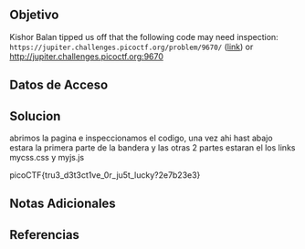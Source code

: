 
## Objetivo

Kishor Balan tipped us off that the following code may need inspection: `https://jupiter.challenges.picoctf.org/problem/9670/` ([link](https://jupiter.challenges.picoctf.org/problem/9670/)) or http://jupiter.challenges.picoctf.org:9670

## Datos de Acceso

## Solucion

abrimos la pagina e inspeccionamos el codigo, una vez ahi hast abajo estara la primera parte de la bandera y las otras 2 partes estaran el los links mycss.css y myjs.js

picoCTF{tru3_d3t3ct1ve_0r_ju5t_lucky?2e7b23e3}

## Notas Adicionales

## Referencias
